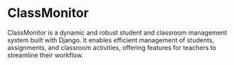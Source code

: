# ClassMonitor
ClassMonitor is a dynamic and robust student and classroom management system built with Django. It enables efficient management of students, assignments, and classroom activities, offering features for teachers to streamline their workflow. 

